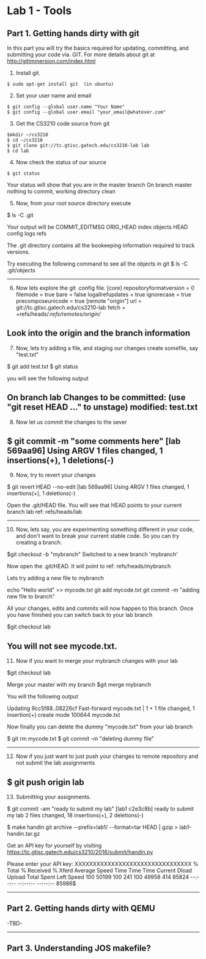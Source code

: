 # Lab 1 - Tools

## Part 1. Getting hands dirty with git

In this part you will try the basics required for updating, 
committing, and submitting your code via. GIT. For more 
details about git at http://gitimmersion.com/index.html


1. Install git. 

```
$ sudo apt-get install git  (in ubuntu)
```

2. Set your user name and email

```
$ git config --global user.name "Your Name"
$ git config --global user.email "your_email@whatever.com"
```

3. Get the CS3210 code source from git

```
$mkdir ~/cs3210
$ cd ~/cs3210
$ git clone git://tc.gtisc.gatech.edu/cs3210-lab lab
$ cd lab
```

4. Now check the status of our source 

```
$ git status
```

Your status will show that you are in the master branch
On branch master
nothing to commit, working directory clean


5. Now, from your root source directory execute

$ ls -C .git

Your output will be
COMMIT_EDITMSG	ORIG_HEAD	index		objects
HEAD		config		logs		refs

The .git directory contains all the bookeeping information required
to track versions.

Try executing the following command to see all the objects in git
$ ls -C .git/objects

---------------------------
6. Now lets explore the git .config file.
[core]
        repositoryformatversion = 0
        filemode = true
        bare = false
        logallrefupdates = true
        ignorecase = true
        precomposeunicode = true
[remote "origin"]
        url = git://tc.gtisc.gatech.edu/cs3210-lab
        fetch = +refs/heads/*:refs/remotes/origin/*

Look into the origin and the branch information
---------------------------

7. Now, lets try adding a file, and staging our changes
create somefile, say "test.txt"

$ git add test.txt
$ git status

you will see the following output

On branch lab
Changes to be committed:
  (use "git reset HEAD <file>..." to unstage)
	modified:  test.txt
---------------------------
8. Now let us commit the changes to the sever

$ git commit -m "some comments here"
[lab 569aa96] Using ARGV
 1 files changed, 1 insertions(+), 1 deletions(-)
---------------------------

9. Now, try to revert your changes

$ git revert HEAD --no-edit
[lab 569aa96] Using ARGV
 1 files changed, 1 insertions(+), 1 deletions(-)

Open the .git/HEAD file. You will see that HEAD points to your 
current branch lab ref: refs/heads/lab

---------------------------

10. Now, lets say, you are experimenting something different in your code, and don't 
want to break your current stable code. So you can try creating a branch.

$git checkout -b "mybranch"
 Switched to a new branch 'mybranch'

Now open the .git/HEAD. It will point to ref: refs/heads/mybranch

Lets try adding a new file to mybranch

echo "Hello world" >> mycode.txt
git add mycode.txt
git commit -m "adding new file to branch"

All your changes, edits and commits will now happen to this branch.
Once you have finished you can switch back to your lab branch

$git checkout lab

You will not see mycode.txt.
------------------------------

11. Now if you want to merge your mybranch changes with your lab

$git checkout lab

Merge your master with my branch
$git merge mybranch 

You will the following output

Updating 9cc5f88..08226cf
Fast-forward
 mycode.txt | 1 +
 1 file changed, 1 insertion(+)
 create mode 100644 mycode.txt

Now finally you can delete the dummy "mycode.txt" from your 
lab branch
 
$ git rm mycode.txt
$ git commit -m "deleting dummy file"

---------------------------------
12. Now if you just want to just push your changes to 
remote repository and not submit the lab assignments

$ git push origin lab
---------------------------------

13. Submitting your assignments.

$ git commit -am "ready to submit my lab"
[lab1 c2e3c8b] ready to submit my lab
 2 files changed, 18 insertions(+), 2 deletions(-)

$ make handin
git archive --prefix=lab1/ --format=tar HEAD | gzip > lab1-handin.tar.gz

Get an API key for yourself by visiting https://tc.gtisc.gatech.edu/cs3210/2016/submit/handin.py

Please enter your API key: XXXXXXXXXXXXXXXXXXXXXXXXXXXXXXXX
  % Total    % Received % Xferd  Average Speed   Time    Time     Time  Current
                                 Dload  Upload   Total   Spent    Left  Speed
100 50199  100   241  100 49958    414  85824 --:--:-- --:--:-- --:--:-- 85986$

-----------------------------------------------------------------------
Part 2. Getting hands dirty with QEMU 
-----------------------------------------------------------------------
-TBD-



-----------------------------------------------------------------------
Part 3. Understanding JOS makefile?
-----------------------------------------------------------------------


